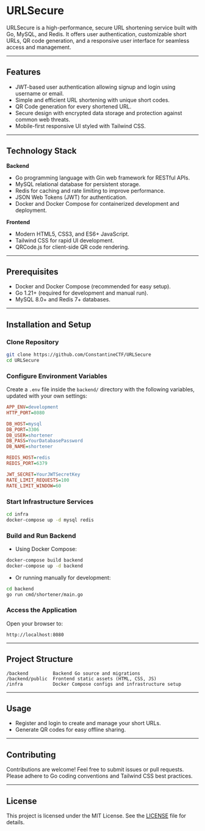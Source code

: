 # URLSecure

URLSecure is a high-performance, secure URL shortening service built with Go, MySQL, and Redis. It offers user authentication, customizable short URLs, QR code generation, and a responsive user interface for seamless access and management.

***

## Features

- JWT-based user authentication allowing signup and login using username or email.  
- Simple and efficient URL shortening with unique short codes.  
- QR Code generation for every shortened URL.  
- Secure design with encrypted data storage and protection against common web threats.  
- Mobile-first responsive UI styled with Tailwind CSS.

***

## Technology Stack

**Backend**  
- Go programming language with Gin web framework for RESTful APIs.  
- MySQL relational database for persistent storage.  
- Redis for caching and rate limiting to improve performance.  
- JSON Web Tokens (JWT) for authentication.  
- Docker and Docker Compose for containerized development and deployment.

**Frontend**  
- Modern HTML5, CSS3, and ES6+ JavaScript.  
- Tailwind CSS for rapid UI development.  
- QRCode.js for client-side QR code rendering.

***

## Prerequisites

- Docker and Docker Compose (recommended for easy setup).  
- Go 1.21+ (required for development and manual run).  
- MySQL 8.0+ and Redis 7+ databases.

***

## Installation and Setup

### Clone Repository

```bash
git clone https://github.com/ConstantineCTF/URLSecure
cd URLSecure
```

### Configure Environment Variables

Create a `.env` file inside the `backend/` directory with the following variables, updated with your own settings:

```ini
APP_ENV=development
HTTP_PORT=8080

DB_HOST=mysql
DB_PORT=3306
DB_USER=shortener
DB_PASS=YourDatabasePassword
DB_NAME=shortener

REDIS_HOST=redis
REDIS_PORT=6379

JWT_SECRET=YourJWTSecretKey
RATE_LIMIT_REQUESTS=100
RATE_LIMIT_WINDOW=60
```

### Start Infrastructure Services

```bash
cd infra
docker-compose up -d mysql redis
```

### Build and Run Backend

- Using Docker Compose:

```bash
docker-compose build backend
docker-compose up -d backend
```

- Or running manually for development:

```bash
cd backend
go run cmd/shortener/main.go
```

### Access the Application

Open your browser to:

```
http://localhost:8080
```

***

## Project Structure

```
/backend         Backend Go source and migrations
/backend/public  Frontend static assets (HTML, CSS, JS)
/infra           Docker Compose configs and infrastructure setup
```

***

## Usage

- Register and login to create and manage your short URLs.  
- Generate QR codes for easy offline sharing.

***

## Contributing

Contributions are welcome! Feel free to submit issues or pull requests. Please adhere to Go coding conventions and Tailwind CSS best practices.

***

## License

This project is licensed under the MIT License. See the [LICENSE](LICENSE) file for details.
